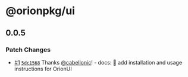 # @orionpkg/ui

## 0.0.5

### Patch Changes

- [#1](https://github.com/orionpkg/ui/pull/1) [`5dc1568`](https://github.com/orionpkg/ui/commit/5dc156862e17fb55c863511af62e510cdfaa8c6c) Thanks [@cabellonic](https://github.com/cabellonic)! - docs: :memo: add installation and usage instructions for OrionUI
